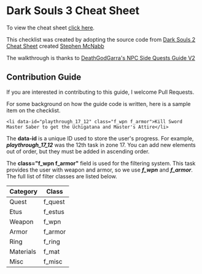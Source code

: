 # Dark Souls 3 Cheat Sheet

To view the cheat sheet [click here](http://zkjellberg.github.io/dark-souls-3-cheat-sheet/).

This checklist was created by adopting the source code from [Dark Souls 2 Cheat Sheet](https://github.com/smcnabb/dark-souls-2-cheat-sheet/tree/gh-pages) created [Stephen McNabb](https://github.com/smcnabb)

The walkthrough is thanks to [DeathGodGarra's NPC Side Quests Guide V2](https://www.gamefaqs.com/boards/168566-dark-souls-iii/73599466)

## Contribution Guide

If you are interested in contributing to this guide, I welcome Pull Requests.

For some background on how the guide code is written, here is a sample item on the checklist.

```
<li data-id="playthrough_17_12" class="f_wpn f_armor">Kill Sword Master Saber to get the Uchigatana and Master's Attire</li>
```

The **data-id** is a unique ID used to store the user's progress. For example, ***playthrough_17_12*** was the 12th task in zone 17. You can add new elements out of order, but they must be added in ascending order.

The **class="f_wpn f_armor"** field is used for the filtering system. This task provides the user with weapon and armor, so we use ***f_wpn*** and ***f_armor***. The full list of filter classes are listed below.

| Category  | Class   |
|---        |---      |
| Quest     | f_quest |
| Etus      | f_estus |
| Weapon    | f_wpn   |
| Armor     | f_armor |
| Ring      | f_ring  |
| Materials | f_mat   |
| Misc      | f_misc  |
